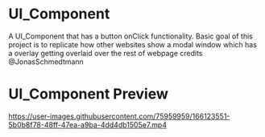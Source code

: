 # UI_Component
A UI_Component that has a button onClick functionality. Basic goal of this project is to replicate how other websites show a modal window which has a overlay getting overlaid over the rest of webpage credits @JonasSchmedtmann

# UI_Component Preview


https://user-images.githubusercontent.com/75959959/166123551-5b0b8f78-48ff-47ea-a9ba-4dd4db1505e7.mp4

